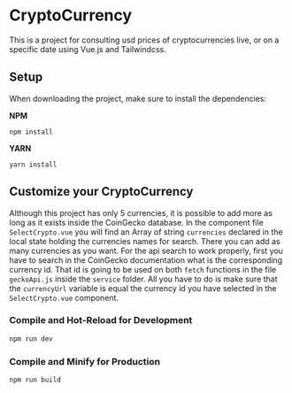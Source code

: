 # CryptoCurrency

This is a project for consulting usd prices of cryptocurrencies live, or on a specific date using Vue.js and Tailwindcss.

## Setup

When downloading the project, make sure to install the dependencies:

**NPM**
```
npm install
```
**YARN**
```
yarn install
```

## Customize your CryptoCurrency

Although this project has only 5 currencies, it is possible to add more as long as it exists inside the CoinGecko database.
In the component file `SelectCrypto.vue` you will find an Array of string `currencies` declared in the local state holding the currencies names for search. There you can add as many currencies as you want.
For the api search to work properly, first you have to search in the CoinGecko documentation what is the corresponding currency id. That id is going to be used on both `fetch` functions in the file `geckoApi.js` inside the `service` folder. All you have to do is make sure that the `currencyUrl` variable is equal the currency id you have selected in the `SelectCrypto.vue` component.


### Compile and Hot-Reload for Development

```sh
npm run dev
```

### Compile and Minify for Production

```sh
npm run build
```
